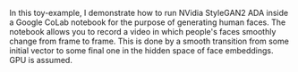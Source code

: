 ﻿In this toy-example, I demonstrate how to run NVidia StyleGAN2 ADA inside a Google CoLab notebook for the purpose of generating human faces. 
The notebook allows you to record a video in which people's faces smoothly change from frame to frame. 
This is done by a smooth transition from some initial vector to some final one in the hidden space of face embeddings. GPU is assumed.
